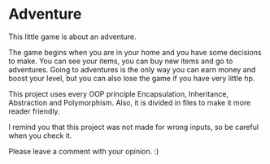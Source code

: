 # Adventure

This little game is about an adventure.

The game begins when you are in your home and you have some decisions to make. You can see your items, you can buy new items and go to adventures. 
Going to adventures is the only way you can earn money and boost your level, but you can also lose the game if you have very little hp.

This project uses every OOP principle Encapsulation, Inheritance, Abstraction and Polymorphism. Also, it is divided in files to make it more reader friendly.

I remind you that this project was not made for wrong inputs, so be careful when you check it.

Please leave a comment with your opinion. :)

